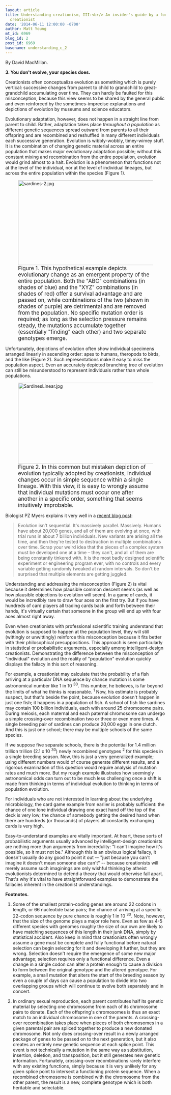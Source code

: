 ```yaml
---
layout: article
title: Understanding creationism, III:<br/> An insider's guide by a former young-Earth
  creationist
date: '2014-06-11 12:00:00 -0700'
author: Matt Young
mt_id: 6969
blog_id: 2
post_id: 6969
basename: understanding_c_2
---
```

By David MacMillan.

**3. You don't evolve, your species does.**

Creationists often conceptualize evolution as something which is purely vertical: successive changes from parent to child to grandchild to great-grandchild accumulating over time. They can hardly be faulted for this misconception, because this view seems to be shared by the general public and even reinforced by the sometimes-imprecise explanations and depictions of evolution by museums and science educators.

Evolutionary adaptation, however, does not happen in a straight line from parent to child. Rather, adaptation takes place _throughout a population_ as different genetic sequences spread outward from parents to all their offspring and are recombined and reshuffled in many different individuals each successive generation. Evolution is wibbly-wobbly, timey-wimey stuff. It is the combination of changing genetic material across an entire population that makes major evolutionary adaptation possible; without this constant mixing and recombination from the entire population, evolution would grind almost to a halt. Evolution is a phenomenon that functions not at the level of the individual, nor at the level of individual lineages, but across the entire population within the species (Figure 1).

<figure>
<img src="/PT/uploads/2014/sardines-2.jpg" alt="sardines-2.jpg" width="600" height="267" />
<figcaption markdown="span">
<big>Figure 1. This hypothetical example depicts evolutionary change as an emergent property of the entire population. Both the "ABC" combinations (in shades of blue) and the "XYZ" combinations (in shades of red) offer a survival advantage and are passed on, while combinations of the two (shown in shades of purple) are detrimental and are removed from the population. No specific mutation order is required; as long as the selection pressure remains steady, the mutations accumulate together (essentially "finding" each other) and two separate genotypes emerge.</big>

</figcaption>
</figure>

Unfortunately, depictions of evolution often show individual specimens arranged linearly in ascending order: apes to humans, theropods to birds, and the like (Figure 2). Such representations make it easy to miss the population aspect. Even an accurately depicted branching tree of evolution can still be misunderstood to represent individuals rather than whole populations.

<figure>
<img src="/PT/uploads/2014/SardinesLinear.jpg" alt="SardinesLinear.jpg" width="600" height="255" />
<figcaption markdown="span">
<big>Figure 2.  In this common but mistaken depiction of evolution typically adopted by creationists, individual changes occur in simple sequence within a single lineage. With this view, it is easy to wrongly assume that individual mutations must occur one after another in a specific order, something that seems intuitively improbable.</big>

</figcaption>
</figure>

Biologist PZ Myers explains it very well in a [recent blog post](http://freethoughtblogs.com/pharyngula/2014/06/10/multi-component-schmulti-component/):

> Evolution isn&#39;t sequential. It&#39;s massively parallel. Massively. Humans have about 20,000 genes, and all of them are evolving at once, with trial runs in about 7 billion individuals. New variants are arising all the time, and then they&#39;re tested to destruction in multiple combinations over time. Scrap your weird idea that the pieces of a complex system must be developed one at a time &ndash; they can&#39;t, and all of them are being constantly tinkered with. It is the most badly designed scientific experiment or engineering program ever, with no controls and every variable getting randomly tweaked at random intervals. So don&#39;t be surprised that multiple elements are getting juggled.

Understanding and addressing the misconception (Figure 2) is vital because it determines how plausible common descent seems (as well as how plausible objections to evolution will seem). In a game of cards, it would be incredibly rare to draw four aces on the first try. But if you have hundreds of card players all trading cards back and forth between their hands, it's virtually certain that someone in the group will end up with four aces almost right away.

Even when creationists with professional scientific training understand that evolution is supposed to happen at the population level, they will still (wittingly or unwittingly) reinforce this misconception because it fits better with their philosophical presuppositions. This approach is seen particularly in statistical or probabilistic arguments, especially among intelligent-design creationists. Demonstrating the difference between the misconception of "individual" evolution and the reality of "population" evolution quickly displays the fallacy in this sort of reasoning.

For example, a creationist may calculate that the probability of a fish arriving at a particular DNA sequence by chance mutation is some astronomical number like 1 in 10 <sup>30</sup>. This number, he believes, is far beyond the limits of what he thinks is reasonable. <sup>1</sup> Now, his estimate is probably suspect, but that's beside the point, because evolution doesn't happen in just one fish; it happens in a population of fish. A school of fish like sardines may contain 100 billion individuals, each with around 25 chromosome pairs. During meiosis, each maternal and each paternal chromosome can undergo a simple crossing-over recombination two or three or even more times. A single breeding pair of sardines can produce 20,000 eggs in one clutch. And this is just one school; there may be multiple schools of the same species. 

If we suppose five separate schools, there is the potential for 1.4 million trillion trillion (2.1 x 10 <sup>30</sup>) newly recombined genotypes <sup>2</sup> for this species in a single breeding season. Now, this is just a very generalized example; using different numbers would of course generate different results, and a rigorous examination of this question would require analysis of mutation rates and much more. But my rough example illustrates how seemingly astronomical odds can turn out to be much less challenging once a shift is made from thinking in terms of individual evolution to thinking in terms of population evolution.

For individuals who are not interested in learning about the underlying microbiology, the card game example from earlier is probably sufficient: the chance of one lone individual drawing one exact hand off the top of the deck is very low; the chance of somebody getting the desired hand when there are hundreds (or thousands) of players all constantly exchanging cards is very high.

Easy-to-understand examples are vitally important. At heart, these sorts of probabilistic arguments usually advanced by intelligent-design creationists are nothing more than arguments from incredulity: "I can't imagine how it's possible, so it must not be." Although this is an obvious logical fallacy, it doesn't usually do any good to point it out -- "just because you can't imagine it doesn't mean someone else can't" -- because creationists will merely assume such imaginings are only wishful thinking by atheist evolutionists determined to defend a theory that would otherwise fall apart. That's why it's vital to have straightforward examples to demonstrate the fallacies inherent in the creationist understandings.

**Footnotes.**

1. Some of the smallest protein-coding genes are around 22 codons in length, or 66 nucleotide base pairs; the chance of arriving at a specific 22-codon sequence by pure chance is roughly 1 in 10 <sup>30</sup>. Note, however, that the size of the genome plays a major role here. Even as few as 4-5 different species with genomes roughly the size of our own are likely to have matching sequences of this length in their junk DNA, simply by statistical accident. Also keep in mind that creationists often wrongly assume a gene must be complete and fully functional before natural selection can begin selecting for it and developing it further, but they are wrong. Selection doesn't require the emergence of some new major advantage; selection requires only a functional difference. Even a change in a single codon can alter a protein enough to cause a division to form between the original genotype and the altered genotype. For example, a  small mutation that alters the start of the breeding season by even a couple of days can cause a population to divide into two overlapping groups which will continue to evolve both separately and in concert.

2. In ordinary sexual reproduction, each parent contributes half its genetic material by selecting one chromosome from each of its chromosome pairs to donate. Each of the offspring's chromosomes is thus an exact match to an individual chromosome in one of the parents. A crossing-over recombination takes place when pieces of both chromosomes in a given parental pair are spliced together to produce a new donated chromosome. Not only does crossing-over result in a newly arranged package of genes to be passed on to the next generation, but it also creates an entirely new genetic sequence at each splice point. This event is not technically a mutation in the same way as substitution, insertion, deletion, and transposition, but it still generates new genetic information. Fortunately, crossing-over recombinations rarely interfere with any existing functions, simply because it is very unlikely for any given splice point to intersect a functioning protein sequence. When a recombined chromosome is combined with the chromosome from the other parent, the result is a new, complete genotype which is both heritable and selectable.
